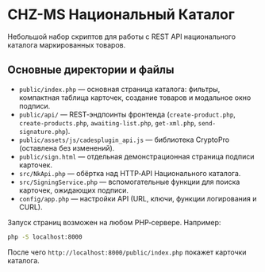 # CHZ-MS Национальный Каталог

Небольшой набор скриптов для работы с REST API национального каталога маркированных товаров.

## Основные директории и файлы

- `public/index.php` — основная страница каталога: фильтры, компактная таблица карточек, создание товаров и модальное окно подписи.
- `public/api/` — REST‑эндпоинты фронтенда (`create-product.php`, `create-products.php`, `awaiting-list.php`, `get-xml.php`, `send-signature.php`).
- `public/assets/js/cadesplugin_api.js` — библиотека CryptoPro (оставлена без изменений).
- `public/sign.html` — отдельная демонстрационная страница подписи карточек.
- `src/NkApi.php` — обёртка над HTTP‑API Национального каталога.
- `src/SigningService.php` — вспомогательные функции для поиска карточек, ожидающих подписи.
- `config/app.php` — настройки API (URL, ключи, функции логирования и CURL).

Запуск страниц возможен на любом PHP‑сервере. Например:

```bash
php -S localhost:8000
```

После чего `http://localhost:8000/public/index.php` покажет карточки каталога.
